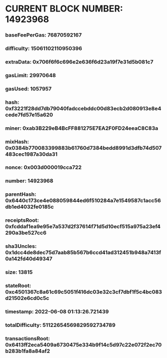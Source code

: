 # CURRENT BLOCK NUMBER: 14923968

### baseFeePerGas: 76870592167
### difficulty: 15061102110950396
### extraData: 0x706f6f6c696e2e636f6d23a19f7e31d5b081c7
### gasLimit: 29970648
### gasUsed: 1057957
### hash: 0xf3221f28dd7db79040fadccebddc00d83ecb2d080913e8e4cede7fd57e15a620
### miner: 0xab3B229eB4BcFF881275E7EA2F0FD24eeaC8C83a
### mixHash: 0x0384b770083399883b61760d7384bedd8991d3dfb74d507483cec1987a30da31
### nonce: 0x003d000019cca722
### number: 14923968
### parentHash: 0x6440c173ce4e088059844ed6f510284a7e1549587c1acc56db1ed4032fe0185c
### receiptsRoot: 0xfcddaf1ea9e95e7a537d2f37614f71d5d10ecf515a975a23ef4290a3be527cc6
### sha3Uncles: 0x1dcc4de8dec75d7aab85b567b6ccd41ad312451b948a7413f0a142fd40d49347
### size: 13815
### stateRoot: 0xc4501367c8a61c69c5051f416dc03e32c3cf7dbf1f5c4bc083d21502e6cd0c5c
### timestamp: 2022-06-08 01:13:26.721439
### totalDifficulty: 51122654569829592734789
### transactionsRoot: 0x6413ff2eca5409a6730475e334b9f14c5d97c22e072f2ec70b283b1fa8a84af2
